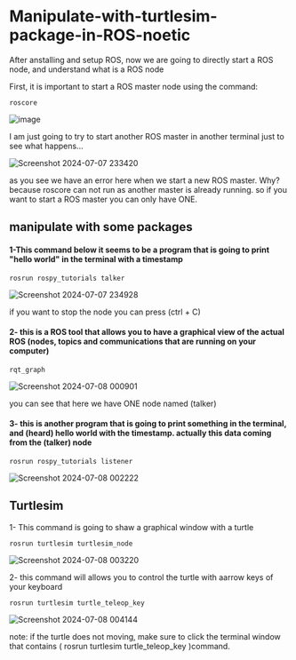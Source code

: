 # Manipulate-with-turtlesim-package-in-ROS-noetic

After anstalling and setup ROS, now we are going to directly start a ROS node, and understand what is a ROS node

First, it is important to start a ROS master node using the command: 
```
roscore
```
![image](https://github.com/khawla-cs/Manipulate-with-turtlesim-package-in-ROS-noetic/assets/173630971/8762e500-7918-425a-9dce-d1f45650355e)

I am just going to try to start another ROS master in another terminal just to see what happens...

![Screenshot 2024-07-07 233420](https://github.com/khawla-cs/Manipulate-with-turtlesim-package-in-ROS-noetic/assets/173630971/3dbaff4b-9321-4fcd-a8c6-4de817b7bb47)

as you see we have an error here when we start a new ROS master. Why? because roscore can not run as another master is already running. so if you want to start a ROS master you can only have ONE.

## manipulate with some packages

#### 1-This command below it seems to be a program that is going to print "hello world" in the terminal with a timestamp
```
rosrun rospy_tutorials talker
```

![Screenshot 2024-07-07 234928](https://github.com/khawla-cs/Manipulate-with-turtlesim-package-in-ROS-noetic/assets/173630971/ca121e75-8888-4178-bda5-e63c714d0d3d)

if you want to stop the node you can press (ctrl + C)

#### 2- this is a ROS tool that allows you to have a graphical view of the actual ROS (nodes, topics and communications that are running on your computer)
```
rqt_graph
```
![Screenshot 2024-07-08 000901](https://github.com/khawla-cs/Manipulate-with-turtlesim-package-in-ROS-noetic/assets/173630971/36dc8b47-21e5-4e14-8e5a-947d8b64d8af)

you can see that here we have ONE node named (talker)

#### 3- this is another program that is going to print something in the terminal, and (heard) hello world with the timestamp. actually this data coming from the (talker) node
```
rosrun rospy_tutorials listener
```
![Screenshot 2024-07-08 002222](https://github.com/khawla-cs/Manipulate-with-turtlesim-package-in-ROS-noetic/assets/173630971/3ab7b796-d781-4e3c-8282-8015976e58e3)

## Turtlesim

1- This command is going to shaw a graphical window with a turtle
```
rosrun turtlesim turtlesim_node
```
![Screenshot 2024-07-08 003220](https://github.com/khawla-cs/Manipulate-with-turtlesim-package-in-ROS-noetic/assets/173630971/cc32539e-8b14-4dbf-90cd-8e9759916c60)

2- this command will allows you to control the turtle with aarrow keys of your keyboard

```
rosrun turtlesim turtle_teleop_key
```
![Screenshot 2024-07-08 004144](https://github.com/khawla-cs/Manipulate-with-turtlesim-package-in-ROS-noetic/assets/173630971/744a27f1-df51-4e01-9465-fdf3d58cf854)

note: if the turtle does not moving, make sure to click the terminal window that contains ( rosrun turtlesim turtle_teleop_key )command.






